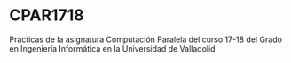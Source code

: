 # CPAR1718
Prácticas de la asignatura Computación Paralela del curso 17-18 del Grado en Ingeniería Informática en la Universidad de Valladolid
